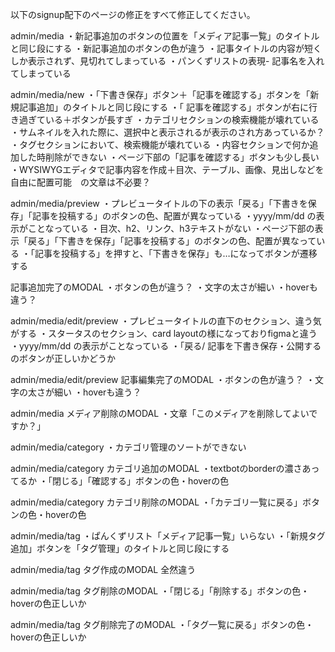 以下のsignup配下のページの修正をすべて修正してください。

admin/media
・新記事追加のボタンの位置を「メディア記事一覧」のタイトルと同じ段にする
・新記事追加のボタンの色が違う
・記事タイトルの内容が短くしか表示されず、見切れてしまっている
・パンくずリストの表現- 記事名を入れてしまっている

admin/media/new
・「下書き保存」ボタン＋「記事を確認する」ボタンを「新規記事追加」のタイトルと同じ段にする
・「 記事を確認する」ボタンが右に行き過ぎている＋ボタンが長すぎ
・カテゴリセクションの検索機能が壊れている
・サムネイルを入れた際に、選択中と表示されるが表示のされ方あっているか？
・タグセクションにおいて、検索機能が壊れている
・内容セクションで何か追加した時削除ができない
・ページ下部の「記事を確認する」ボタンも少し長い
・WYSIWYGエディタで記事内容を作成＋目次、テーブル、画像、見出しなどを自由に配置可能　の文章は不必要？

admin/media/preview
・プレビュータイトルの下の表示「戻る」「下書きを保存」「記事を投稿する」のボタンの色、配置が異なっている
・yyyy/mm/dd の表示がことなっている
・目次、h2、リンク、h3テキストがない
・ページ下部の表示「戻る」「下書きを保存」「記事を投稿する」のボタンの色、配置が異なっている
・「記事を投稿する」を押すと、「下書きを保存」も…になってボタンが遷移する

記事追加完了のMODAL
・ボタンの色が違う？
・文字の太さが細い
・hoverも違う？

admin/media/edit/preview
・プレビュータイトルの直下のセクション、違う気がする
・スタータスのセクション、card layoutの様になっておりfigmaと違う
・yyyy/mm/dd の表示がことなっている
・「戻る/ 記事を下書き保存・公開するのボタンが正しいかどうか

admin/media/edit/preview    記事編集完了のMODAL
・ボタンの色が違う？
・文字の太さが細い
・hoverも違う？

admin/media  メディア削除のMODAL
・文章「このメディアを削除してよいですか？」

admin/media/category
・カテゴリ管理のソートができない

admin/media/category カテゴリ追加のMODAL
・textbotのborderの濃さあってるか
・「閉じる」「確認する」ボタンの色・hoverの色

admin/media/category カテゴリ削除のMODAL
・「カテゴリ一覧に戻る」ボタンの色・hoverの色

admin/media/tag
・ぱんくずリスト「メディア記事一覧」いらない
・「新規タグ追加」ボタンを「タグ管理」のタイトルと同じ段にする

admin/media/tag タグ作成のMODAL
全然違う

admin/media/tag タグ削除のMODAL
・「閉じる」「削除する」ボタンの色・hoverの色正しいか

admin/media/tag タグ削除完了のMODAL
・「タグ一覧に戻る」ボタンの色・hoverの色正しいか